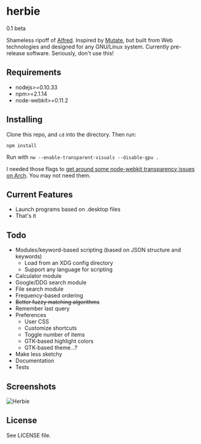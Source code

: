 herbie
======

0.1 beta

Shameless ripoff of [Alfred](http://www.alfredapp.com/). Inspired by [Mutate](https://github.com/qdore/Mutate), but built from Web technologies and designed for any GNU/Linux system. Currently pre-release software. Seriously, don't use this!

Requirements
------------

* nodejs>=0.10.33
* npm>=2.1.14
* node-webkit>=0.11.2

Installing
----------

Clone this repo, and `cd` into the directory. Then run:

    npm install

Run with `nw --enable-transparent-visuals --disable-gpu .`

I needed those flags to [get around some node-webkit transparency issues on Arch](https://github.com/rogerwang/node-webkit/issues/132#issuecomment-64943359). You may not need them.

Current Features
----------------

* Launch programs based on .desktop files
* That's it

Todo
----

* Modules/keyword-based scripting (based on JSON structure and keywords)
	* Load from an XDG config directory
	* Support any language for scripting
* Calculator module
* Google/DDG search module
* File search module
* Frequency-based ordering
* ~~Better fuzzy matching algorithms~~
* Remember last query
* Preferences
	* User CSS
	* Customize shortcuts
	* Toggle number of items
	* GTK-based highlight colors
	* GTK-based theme...?
* Make less sketchy
* Documentation
* Tests

Screenshots
-----------

![Herbie](http://i.imgur.com/NDjVyrU.png)

License
-------

See LICENSE file.